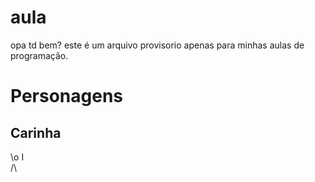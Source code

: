 # aula

opa td bem?
este é um arquivo provisorio apenas para minhas aulas de programação.

# Personagens

## Carinha
\o
 I\
/\